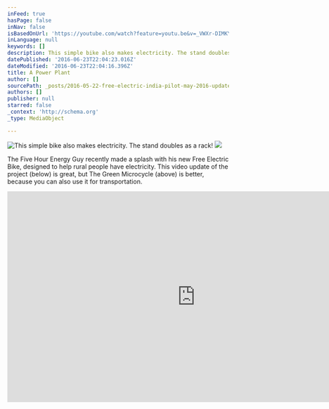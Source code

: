 ```yaml
---
inFeed: true
hasPage: false
inNav: false
isBasedOnUrl: 'https://youtube.com/watch?feature=youtu.be&v=_VWXr-DIMKY'
inLanguage: null
keywords: []
description: This simple bike also makes electricity. The stand doubles as a rack!
datePublished: '2016-06-23T22:04:23.016Z'
dateModified: '2016-06-23T22:04:16.396Z'
title: A Power Plant
author: []
sourcePath: _posts/2016-05-22-free-electric-india-pilot-may-2016-update-230.md
authors: []
publisher: null
starred: false
_context: 'http://schema.org'
_type: MediaObject

---
```

![This simple bike also makes electricity. The stand doubles as a rack!](https://the-grid-user-content.s3-us-west-2.amazonaws.com/c0b3fa0d-f57b-40c4-a273-9ab0b82dfbdb.jpg)
![](https://the-grid-user-content.s3-us-west-2.amazonaws.com/8d157b5b-ee75-4ed1-ad45-f3d089e4092b.jpg)

The Five Hour Energy Guy recently made a splash with his new Free Electric Bike, designed to help rural people have electricity. This video update of the project (below) is great, but The Green Microcycle (above) is better, because you can also use it for transportation.

<iframe src="https://cdn.embedly.com/widgets/media.html?src=https://www.youtube.com/embed/_VWXr-DIMKY?feature=oembed&amp;url=http://www.youtube.com/watch?v=_VWXr-DIMKY&amp;image=https://i.ytimg.com/vi/_VWXr-DIMKY/hqdefault.jpg&amp;key=b7d04c9b404c499eba89ee7072e1c4f7&amp;type=text/html&amp;schema=youtube" width="854" height="480" scrolling="no" frameborder="0" allowfullscreen="" style=""></iframe>